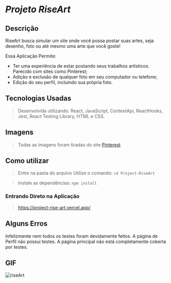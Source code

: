 # ***Projeto RiseArt***


## Descrição
RiseArt busca simular um site onde você possa postar suas artes, seja desenho, foto ou até mesmo uma arte que você goste!
 
Essa Aplicação Permite:

-  Ter uma experiência de estar postando seus trabalhos artísticos. Parecido com sites como Pinterest;
-  Adição e exclusão de qualquer foto em seu computador ou telefone;
-  Edição do seu perfil, incluindo sua própria foto.

## Tecnologias Usadas

> Desenvolvida utilizando: React, JavaScript, ContextApi, ReactHooks, Jest, React Testing Library, HTML e CSS.

## Imagens

> Todas as imagens foram tiradas do site [Pinterest](https://br.pinterest.com/)

## Como utilizar

> Entre na pasta do arquivo
Utilize o comando: `cd Project-RiseArt`

> Instale as dependências: `npm install`

### Entrando Direto na Aplicação

> https://project-rise-art.vercel.app/

## Alguns Erros

Infelizmente nem todos os testes foram devidamente feitos. A página de Perfil não possui testes. A página principal não está completamente coberta por testes. 

## GIF

![riseArt](https://user-images.githubusercontent.com/93008789/164994821-cddee675-aaba-4eaf-842d-4281bc5c259d.gif)
